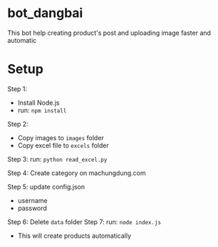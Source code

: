 # bot_dangbai
This bot help creating product's post and uploading image faster and automatic

# Setup

Step 1:
   - Install Node.js
   - run: `npm install`

Step 2: 
  - Copy images to `images` folder
  - Copy excel file to `excels` folder
  
Step 3: run: `python read_excel.py`

Step 4: Create category on machungdung.com

Step 5: update config.json
  - username
  - password
  
Step 6: Delete `data` folder
Step 7: run: `node index.js`
 - This will create products automatically
